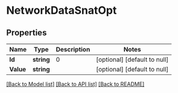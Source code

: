 # NetworkDataSnatOpt

## Properties
Name | Type | Description | Notes
------------ | ------------- | ------------- | -------------
**Id** | **string** | 0 | [optional] [default to null]
**Value** | **string** |  | [optional] [default to null]

[[Back to Model list]](../README.md#documentation-for-models) [[Back to API list]](../README.md#documentation-for-api-endpoints) [[Back to README]](../README.md)

